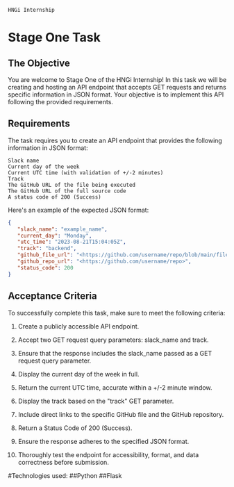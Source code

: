 `HNGi Internship`

# Stage One Task

## The  Objective

You are welcome to Stage One of the HNGi Internship! In this task we will be  creating and hosting an API endpoint that accepts GET requests and returns specific information in JSON format. Your objective is to implement this API following the provided requirements.

## Requirements

The task requires you to create an API endpoint that provides the following information in JSON format:

``` text
Slack name
Current day of the week
Current UTC time (with validation of +/-2 minutes)
Track
The GitHub URL of the file being executed
The GitHub URL of the full source code
A status code of 200 (Success)
```

Here's an example of the expected JSON format:

``` json
{
   "slack_name": "example_name",
   "current_day": "Monday",
   "utc_time": "2023-08-21T15:04:05Z",
   "track": "backend",
   "github_file_url": "<https://github.com/username/repo/blob/main/file_name.ext>",
   "github_repo_url": "<https://github.com/username/repo>",
   "status_code": 200
}
```

## Acceptance Criteria

To successfully complete this task, make sure to meet the following criteria:

1. Create a publicly accessible API endpoint.
2. Accept two GET request query parameters: slack_name and track.
3. Ensure that the response includes the slack_name passed as a GET request query parameter.
4. Display the current day of the week in full.
5. Return the current UTC time, accurate within a +/-2 minute window.
6. Display the track based on the "track" GET parameter.

7. Include direct links to the specific GitHub file and the GitHub repository.
8. Return a Status Code of 200 (Success).
9. Ensure the response adheres to the specified JSON format.
10. Thoroughly test the endpoint for accessibility, format, and data correctness before submission.

#Technologies used:
##Python
##Flask

